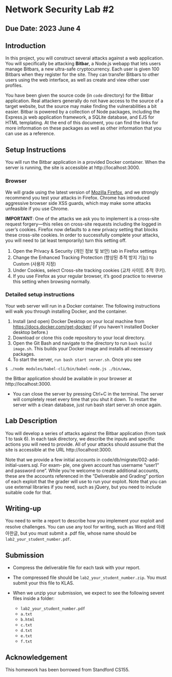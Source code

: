 # Network Security Lab #2

## Due Date: 2023 June 4

## Introduction
In this project, you will construct several attacks against a web application. You will specifically be attacking **Bitbar**, a Node.js webapp that lets users manage Bitbars, a new ultra-safe cryptocurrency. Each user is given 100 Bitbars when they register for the site. They can transfer Bitbars to other users using the web interface, as well as create and view other user profiles. 

You have been given the source code (in `code` directory) for the Bitbar application. Real attackers generally do not have access to the source of a target website, but the source may make finding the vulnerabilities a bit easier. Bitbar is powered by a collection of Node packages, including the Express.js web application framework, a SQLite database, and EJS for HTML templating. At the end of this document, you can find the links for more information on these packages as well as other information that you can use as a reference.

## Setup Instructions

You will run the Bitbar application in a provided Docker container. When the server is running, the site is accessible at http://localhost:3000.

### Browser

We will grade using the latest version of [Mozilla Firefox](https://www.mozilla.org/ko/firefox/new/), and we strongly recommend you test your attacks in Firefox. Chrome has introduced aggressive browser side XSS guards, which may make some attacks unfeasible if you use Chrome.

**IMPORTANT**: One of the attacks we ask you to implement is a cross-site request forgery—this relies on cross-site requests including the logged in user’s cookies. Firefox now defaults to a new privacy setting that blocks these cross-site cookies. In order to successfully complete your attacks, you will need to (at least temporarily) turn this setting off.

1. Open the Privacy & Security (개인 정보 및 보안) tab in Firefox settings
2. Change the Enhanced Tracking Protection (향상된 추적 방지 기능) to Custom (사용자 지정)
3. Under Cookies, select Cross-site tracking cookies (교차 사이트 추적 쿠키).
4. If you use Firefox as your regular browser, it’s good practice to reverse this setting when browsing normally.

### Detailed setup instructions

Your web server will run in a Docker container. The following instructions will walk you through installing Docker, and the container.

1. Install (and open) Docker Desktop on your local machine from https://docs.docker.com/get-docker/ (if you haven't installed Docker desktop before.)
2. Download or clone this code repository to your local directory.
3. Open the Git Bash and navigate to the directory to run ```bash build image.sh```. This builds your Docker image and installs all necessary packages.
4. To start the server, ```run bash start server.sh```. Once you see
```
$ ./node modules/babel-cli/bin/babel-node.js ./bin/www,
```
the Bitbar application should be available in your browser at http://localhost:3000.
* You can close the server by pressing Ctrl+C in the terminal. The server will completely reset
every time that you shut it down. To restart the server with a clean database, just run bash
start server.sh once again.

## Lab Description

You will develop a series of attacks against the Bitbar application (from task 1 to task 6). In each task directory, we describe the inputs and specific actions you will need to provide. All of your attacks should assume that the site is accessible at the URL http://localhost:3000.

Note that we provide a few initial accounts in code/db/migrate/002-add-initial-users.sql. For exam- ple, one given account has username “user1” and password one”. While you’re welcome to create additional accounts, these are the accounts referenced in the ”Deliverable and Grading” portion of each exploit that the grader will use to run your exploit. Note that you can use external libraries if you need, such as jQuery, but you need to include suitable code for that.

## Writing-up
You need to write a report to describe how you implement your exploit and resolve challenges. You can use any tool for writing, such as Word and 아래아한글, but you must submit a .pdf file, whose name should be ```lab2_your_student_number.pdf```.

## Submission
* Compress the deliverable file for each task with your report.
* The compressed file should be ```lab2_your_student_number.zip```. You must submit your this file to KLAS.

* When we unzip your submission, we expect to see the following sevent files inside a folder:
  * `lab2_your_student_number.pdf`
  * `a.txt`
  * `b.html`
  * `c.txt`
  * `d.txt`
  * `e.txt`
  * `f.txt`

## Acknowledgement
This homework has been borrowed from Standford CS155.
